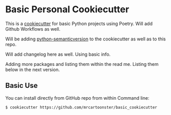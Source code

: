# Basic Personal Cookiecutter

This is a [cookiecutter](https://cookiecutter.readthedocs.io/en/1.7.2/) for basic Python projects using Poetry. Will add Github
Workflows as well.

Will be adding [python-semanticversion](https://python-semanticversion.readthedocs.io/en/latest/) to the cookiecutter as well as to this repo.

Will add changelog here as well. Using basic info.

Adding more packages and listing them within the read me. Listing them below in
the next version.


## Basic Use

You can install directly from GitHub repo from within Command line:

```bash
$ cookiecutter https://github.com/mrcartoonster/basic_cookiecutter
```
